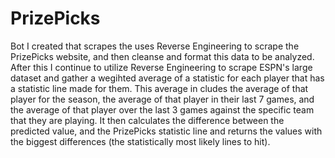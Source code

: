 # PrizePicks

Bot I created that scrapes the uses Reverse Engineering to scrape the PrizePicks website, 
and then cleanse and format this data to be analyzed. After this I continue to utilize Reverse
Engineering to scrape ESPN's large dataset and gather a wegihted average of a statistic for 
each player that has a statistic line made for them. This average in cludes the average of that player for the 
season, the average of that player in their last 7 games, and the average of that player over the 
last 3 games against the specific team that they are playing. It then calculates the difference between
the predicted value, and the PrizePicks statistic line and returns the values with the biggest differences
(the statistically most likely lines to hit). 
